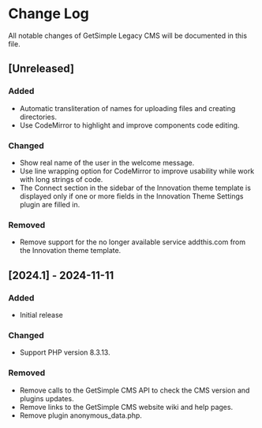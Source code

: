 # Change Log

All notable changes of GetSimple Legacy CMS will be documented in this file.

## [Unreleased]

### Added

- Automatic transliteration of names for uploading files and creating directories.
- Use CodeMirror to highlight and improve components code editing.

### Changed

- Show real name of the user in the welcome message.
- Use line wrapping option for CodeMirror to improve usability while work with long strings of code.
- The Connect section in the sidebar of the Innovation theme template is displayed only if one or more fields in the Innovation Theme Settings plugin are filled in.

### Removed

- Remove support for the no longer available service addthis.com from the Innovation theme template.

## [2024.1] - 2024-11-11

### Added

- Initial release

### Changed

- Support PHP version 8.3.13.

### Removed

- Remove calls to the GetSimple CMS API to check the CMS version and plugins updates.
- Remove links to the GetSimple CMS website wiki and help pages.
- Remove plugin anonymous_data.php.
